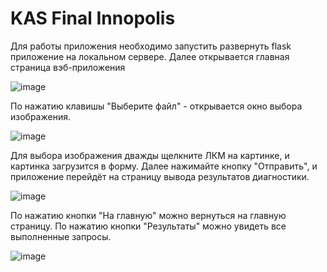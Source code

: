 # KAS Final Innopolis

Для работы приложения необходимо запустить развернуть flask приложение на локальном сервере. 
Далее открывается главная страница вэб-приложения

![image](https://github.com/qdralex/111/assets/139399510/b54827c0-a2e6-4e6c-b32b-e9d370be6e57)

По нажатию клавишы "Выберите файл" - открывается окно выбора изображения.

![image](https://github.com/qdralex/111/assets/139399510/488e4ad0-0677-45fe-8795-e85026c45245)

Для выбора изображения дважды щелкните ЛКМ на картинке, и картинка загрузится в форму.
Далее нажимайте кнопку "Отправить", и приложение перейдёт на страницу вывода результатов диагностики.

![image](https://github.com/qdralex/111/assets/139399510/7bc93ad8-d258-4664-af09-e056926add5b)

По нажатию кнопки "На главную" можно вернуться на главную страницу.
По нажатию кнопки "Результаты" можно увидеть все выполненные запросы.

![image](https://github.com/qdralex/111/assets/139399510/951d54b2-d772-452f-ad99-7ccdcabb49e0)

